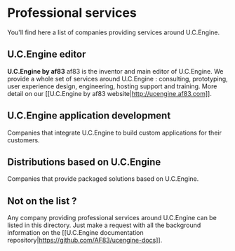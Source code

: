 # Professional services

You'll find here a list of companies providing services around U.C.Engine.

## U.C.Engine editor

**U.C.Engine by af83** 
af83 is the inventor and main editor of U.C.Engine.
We provide a whole set of services around U.C.Engine : consulting, prototyping, user experience design, engineering, hosting support and training.
More detail on our [[U.C.Engine by af83 website|http://ucengine.af83.com]].

## U.C.Engine application development

Companies that integrate U.C.Engine to build custom applications for their customers.

## Distributions based on U.C.Engine

Companies that provide packaged solutions based on U.C.Engine.

## Not on the list ?

Any company providing professional services around U.C.Engine can be listed in this directory. Just make a request with all the background information on the [[U.C.Engine documentation repository|https://github.com/AF83/ucengine-docs]].